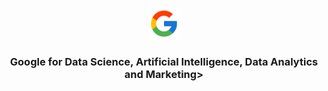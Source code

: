 <p align=center><img src="Google/Google.png" width=10%></p>

<h3 align=center>Google for Data Science, Artificial Intelligence, Data Analytics and Marketing></h3>
